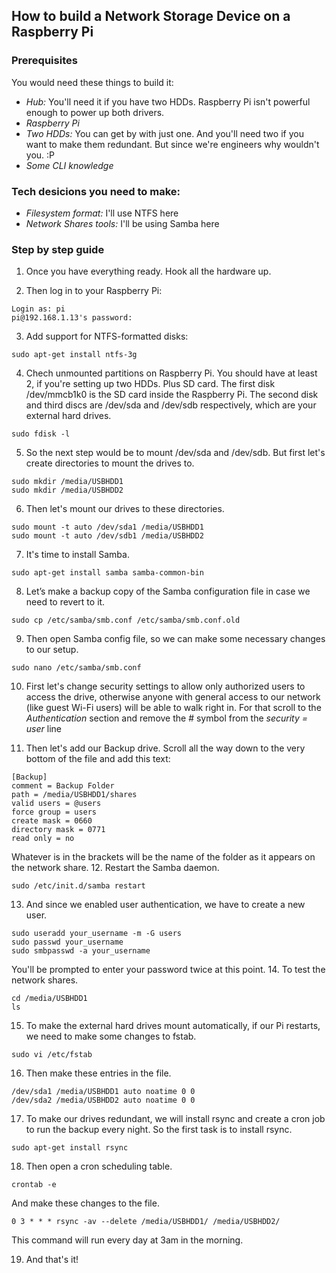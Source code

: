 ## How to build a Network Storage Device on a Raspberry Pi

### Prerequisites

You would need these things to build it:
* *Hub:* You'll need it if you have two HDDs. Raspberry Pi isn't powerful enough to power up both drivers. 
* *Raspberry Pi*
* *Two HDDs:* You can get by with just one. And you'll need two if you want to make them redundant. But since we're engineers why wouldn't you. :P
* *Some CLI knowledge*

### Tech desicions you need to make: 
* *Filesystem format:* I'll use NTFS here
* *Network Shares tools:* I'll be using Samba here

### Step by step guide
1. Once you have everything ready. Hook all the hardware up.

2. Then log in to your Raspberry Pi:
```
Login as: pi
pi@192.168.1.13's password:
```
3. Add support for NTFS-formatted disks:
```
sudo apt-get install ntfs-3g
```
4. Chech unmounted partitions on Raspberry Pi. You should have at least 2, if you're setting up two HDDs. Plus SD card.
The first disk /dev/mmcb1k0 is the SD card inside the Raspberry Pi. The second disk and third discs are /dev/sda and /dev/sdb respectively, which are your external hard drives.
```
sudo fdisk -l
```
5. So the next step would be to mount /dev/sda and /dev/sdb. But first let's create directories to mount the drives to.
```
sudo mkdir /media/USBHDD1
sudo mkdir /media/USBHDD2
```
6. Then let's mount our drives to these directories.
```
sudo mount -t auto /dev/sda1 /media/USBHDD1
sudo mount -t auto /dev/sdb1 /media/USBHDD2
```
7. It's time to install Samba.
```
sudo apt-get install samba samba-common-bin
```
8. Let’s make a backup copy of the Samba configuration file in case we need to revert to it.
```
sudo cp /etc/samba/smb.conf /etc/samba/smb.conf.old
```
9. Then open Samba config file, so we can make some necessary changes to our setup.
```
sudo nano /etc/samba/smb.conf
```
10. First let's change security settings to allow only authorized users to access the drive, otherwise anyone with general access to our network (like guest Wi-Fi users) will be able to walk right in. 
For that scroll to the *Authentication* section and remove the # symbol from the *security = user* line

11. Then let's add our Backup drive. Scroll all the way down to the very bottom of the file and add this text:
```
[Backup]
comment = Backup Folder
path = /media/USBHDD1/shares
valid users = @users
force group = users
create mask = 0660
directory mask = 0771
read only = no
```
Whatever is in the brackets will be the name of the folder as it appears on the network share.
12. Restart the Samba daemon.
```
sudo /etc/init.d/samba restart
```
13. And since we enabled user authentication, we have to create a new user.
```
sudo useradd your_username -m -G users
sudo passwd your_username
sudo smbpasswd -a your_username
```
You'll be prompted to enter your password twice at this point.
14. To test the network shares.
```
cd /media/USBHDD1
ls
```
15. To make the external hard drives mount automatically, if our Pi restarts, we need to make some changes to fstab.
```
sudo vi /etc/fstab
```
16. Then make these entries in the file.
```
/dev/sda1 /media/USBHDD1 auto noatime 0 0
/dev/sda2 /media/USBHDD2 auto noatime 0 0
```
17. To make our drives redundant, we will install rsync and create a cron job to run the backup every night. 
So the first task is to install rsync.
```
sudo apt-get install rsync
```
18. Then open a cron scheduling table.
```
crontab -e
```
And make these changes to the file. 
```
0 3 * * * rsync -av --delete /media/USBHDD1/ /media/USBHDD2/
```
This command will run every day at 3am in the morning.

19. And that's it!
